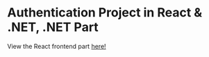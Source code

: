 # Authentication Project in React & .NET, .NET Part

View the React frontend part [here!](https://github.com/OsvarK/AuthProject-Part1-React)
